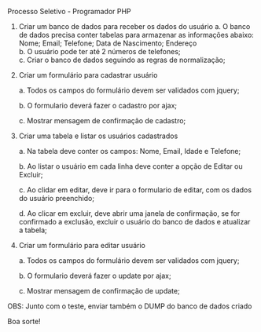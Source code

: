 Processo Seletivo - Programador PHP

1) Criar um banco de dados para receber os dados do usuário 
 	a. O banco de dados precisa conter tabelas para armazenar as informações abaixo:
  	Nome; 
  	Email; 
  	Telefone; 
  	Data de Nascimento; 
  	Endereço		 
 	b. O usuário pode ter até 2 números de telefones;	 
 	c. Criar o banco de dados seguindo as regras de normalização;

 
1) Criar um formulário para cadastrar usuário

 	a. Todos os campos do formulário devem ser validados  com jquery;
 
 	b. O formulario deverá fazer o cadastro por ajax;	
 
 	c. Mostrar mensagem de confirmação de cadastro;

 
2) Criar uma tabela e listar os usuários cadastrados
 
 	a. Na tabela deve conter os campos: Nome, Email, Idade e Telefone;
 
 	b. Ao listar o usuário em cada linha deve conter a opção de Editar ou Excluir;
 
 	c. Ao clidar em editar, deve ir para o formulario de editar, com os dados do usuário preenchido;
 
 	d. Ao clicar em excluir, deve abrir uma janela de confirmação, se for confirmado a exclusão, excluir o usuário do banco de dados e atualizar a tabela;	

 
3) Criar um formulário para editar usuário

 	a. Todos os campos do formulário devem ser validados com jquery;

 	b. O formulario deverá fazer o update por ajax;

 	c. Mostrar mensagem de confirmação de update;

 
	
OBS: Junto com o teste, enviar também o DUMP do banco de dados criado

Boa sorte!
